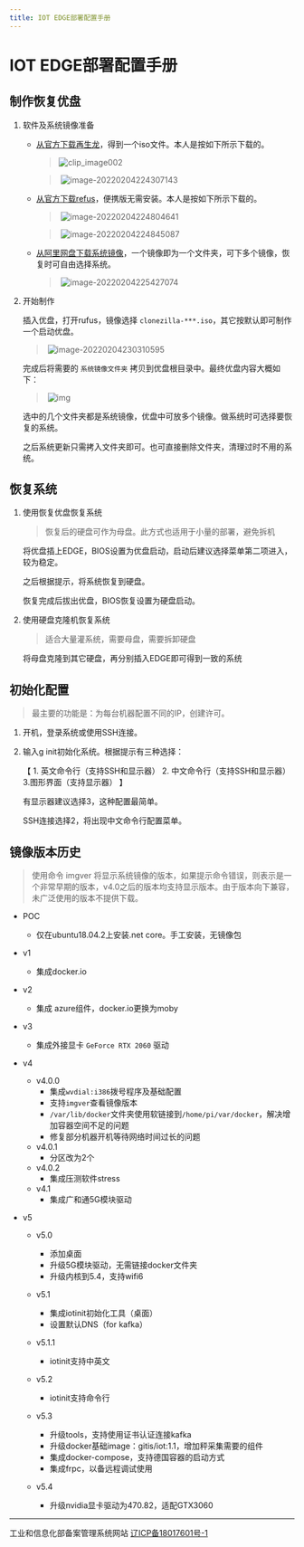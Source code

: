 ```yaml
---
title: IOT EDGE部署配置手册
---
```


# IOT EDGE部署配置手册

## 制作恢复优盘

1. 软件及系统镜像准备

   * <a href="http://clonezilla.nchc.org.tw/clonezilla-live/download/" target="_blank">从官方下载再生龙</a>，得到一个iso文件。本人是按如下所示下载的。

     > ![clip_image002](index.assets/clip_image002.png)

     > ​	![image-20220204224307143](index.assets/image-20220204224307143.png)

   * <a href="http://rufus.ie/zh/" target="_blank">从官方下载refus</a>，便携版无需安装。本人是按如下所示下载的。

     > ​	![image-20220204224804641](index.assets/image-20220204224804641.png)

     > ​	![image-20220204224845087](index.assets/image-20220204224845087.png)

   * <a href="https://www.aliyundrive.com/s/EBtqPevn5T6">从阿里网盘下载系统镜像</a>，一个镜像即为一个文件夹，可下多个镜像，恢复时可自由选择系统。

     > ​	![image-20220204225427074](index.assets/image-20220204225427074.png)

2. 开始制作

   插入优盘，打开rufus，镜像选择 `clonezilla-***.iso`，其它按默认即可制作一个启动优盘。

   > ​	![image-20220204230310595](index.assets/image-20220204230310595.png)

   完成后将需要的 `系统镜像文件夹` 拷贝到优盘根目录中。最终优盘内容大概如下：

   > ​	![img](index.assets/clip_image004-1635930068850.png)

   选中的几个文件夹都是系统镜像，优盘中可放多个镜像。做系统时可选择要恢复的系统。

   之后系统更新只需拷入文件夹即可。也可直接删除文件夹，清理过时不用的系统。

## 恢复系统

1. 使用恢复优盘恢复系统

   > 恢复后的硬盘可作为母盘。此方式也适用于小量的部署，避免拆机

   将优盘插上EDGE，BIOS设置为优盘启动，启动后建议选择菜单第二项进入，较为稳定。

   之后根据提示，将系统恢复到硬盘。

   恢复完成后拔出优盘，BIOS恢复设置为硬盘启动。

2. 使用硬盘克隆机恢复系统

   > 适合大量灌系统，需要母盘，需要拆卸硬盘

   将母盘克隆到其它硬盘，再分别插入EDGE即可得到一致的系统

## 初始化配置

> 最主要的功能是：为每台机器配置不同的IP，创建许可。

1. 开机，登录系统或使用SSH连接。

2. 输入g init初始化系统。根据提示有三种选择：

   【 1. 英文命令行（支持SSH和显示器） 2. 中文命令行（支持SSH和显示器） 3.图形界面（支持显示器） 】

   有显示器建议选择3，这种配置最简单。

   SSH连接选择2，将出现中文命令行配置菜单。

## 镜像版本历史

> 使用命令 imgver 将显示系统镜像的版本，如果提示命令错误，则表示是一个非常早期的版本，v4.0之后的版本均支持显示版本。由于版本向下兼容，未广泛使用的版本不提供下载。

* POC
  
  * 仅在ubuntu18.04.2上安装.net core。手工安装，无镜像包
* v1
  
  * 集成docker.io
* v2
  
  * 集成 azure组件，docker.io更换为moby
* v3
  
  * 集成外接显卡 `GeForce RTX 2060` 驱动
* v4
  * v4.0.0
    * 集成`wvdial:i386`拨号程序及基础配置
    * 支持`imgver`查看镜像版本
    * `/var/lib/docker`文件夹使用软链接到`/home/pi/var/docker`，解决增加容器空间不足的问题
    * 修复部分机器开机等待网络时间过长的问题
  * v4.0.1
    * 分区改为2个
  * v4.0.2
    * 集成压测软件stress
  * v4.1
    * 集成广和通5G模块驱动
* v5
  * v5.0
    * 添加桌面
    * 升级5G模块驱动，无需链接docker文件夹
    * 升级内核到5.4，支持wifi6
  * v5.1
    * 集成iotinit初始化工具（桌面）
    * 设置默认DNS（for kafka）
  * v5.1.1

    * iotinit支持中英文
  * v5.2

    * iotinit支持命令行
  * v5.3
    * 升级tools，支持使用证书认证连接kafka
    * 升级docker基础image：gitis/iot:1.1，增加秤采集需要的组件
    * 集成docker-compose，支持德国容器的启动方式
    * 集成frpc，以备远程调试使用
  * v5.4
    * 升级nvidia显卡驱动为470.82，适配GTX3060


<hr />
工业和信息化部备案管理系统网站 <a href="http://beian.miit.gov.cn/" target="_blank">辽ICP备18017601号-1</a> 

